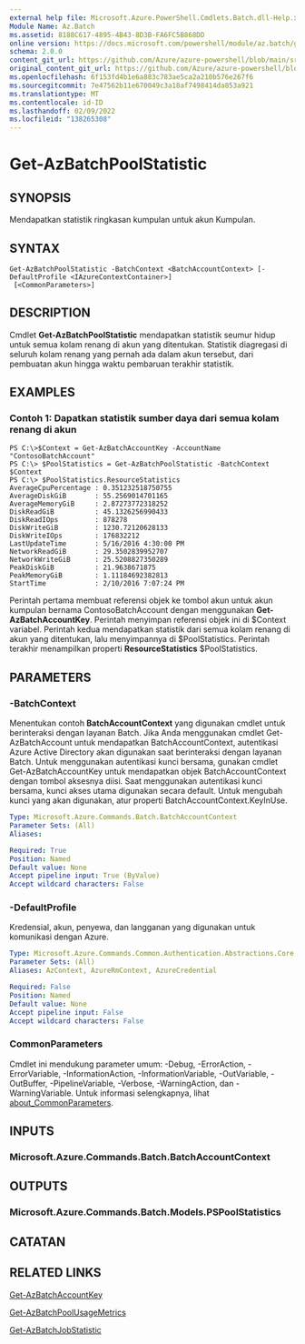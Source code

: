 ```yaml
---
external help file: Microsoft.Azure.PowerShell.Cmdlets.Batch.dll-Help.xml
Module Name: Az.Batch
ms.assetid: 8188C617-4895-4B43-8D3B-FA6FC5B868DD
online version: https://docs.microsoft.com/powershell/module/az.batch/get-azbatchpoolstatistic
schema: 2.0.0
content_git_url: https://github.com/Azure/azure-powershell/blob/main/src/Batch/Batch/help/Get-AzBatchPoolStatistic.md
original_content_git_url: https://github.com/Azure/azure-powershell/blob/main/src/Batch/Batch/help/Get-AzBatchPoolStatistic.md
ms.openlocfilehash: 6f153fd4b1e6a883c783ae5ca2a210b576e267f6
ms.sourcegitcommit: 7e47562b11e670049c3a18af7498414da853a921
ms.translationtype: MT
ms.contentlocale: id-ID
ms.lasthandoff: 02/09/2022
ms.locfileid: "138265308"
---
```

# Get-AzBatchPoolStatistic

## SYNOPSIS
Mendapatkan statistik ringkasan kumpulan untuk akun Kumpulan.

## SYNTAX

```
Get-AzBatchPoolStatistic -BatchContext <BatchAccountContext> [-DefaultProfile <IAzureContextContainer>]
 [<CommonParameters>]
```

## DESCRIPTION
Cmdlet **Get-AzBatchPoolStatistic** mendapatkan statistik seumur hidup untuk semua kolam renang di akun yang ditentukan.
Statistik diagregasi di seluruh kolam renang yang pernah ada dalam akun tersebut, dari pembuatan akun hingga waktu pembaruan terakhir statistik.

## EXAMPLES

### Contoh 1: Dapatkan statistik sumber daya dari semua kolam renang di akun
```
PS C:\>$Context = Get-AzBatchAccountKey -AccountName "ContosoBatchAccount"
PS C:\> $PoolStatistics = Get-AzBatchPoolStatistic -BatchContext $Context
PS C:\> $PoolStatistics.ResourceStatistics
AverageCpuPercentage : 0.351232518750755
AverageDiskGiB       : 55.2569014701165
AverageMemoryGiB     : 2.87273772318252
DiskReadGiB          : 45.1326256990433
DiskReadIOps         : 878278
DiskWriteGiB         : 1230.72120628133
DiskWriteIOps        : 176832212
LastUpdateTime       : 5/16/2016 4:30:00 PM
NetworkReadGiB       : 29.3502839952707
NetworkWriteGiB      : 25.5208827350289
PeakDiskGiB          : 21.9638671875
PeakMemoryGiB        : 1.11184692382813
StartTime            : 2/10/2016 7:07:24 PM
```

Perintah pertama membuat referensi objek ke tombol akun untuk akun kumpulan bernama ContosoBatchAccount dengan menggunakan **Get-AzBatchAccountKey**.
Perintah menyimpan referensi objek ini di $Context variabel.
Perintah kedua mendapatkan statistik dari semua kolam renang di akun yang ditentukan, lalu menyimpannya di $PoolStatistics.
Perintah terakhir menampilkan properti **ResourceStatistics** $PoolStatistics.

## PARAMETERS

### -BatchContext
Menentukan contoh **BatchAccountContext** yang digunakan cmdlet untuk berinteraksi dengan layanan Batch.
Jika Anda menggunakan cmdlet Get-AzBatchAccount untuk mendapatkan BatchAccountContext, autentikasi Azure Active Directory akan digunakan saat berinteraksi dengan layanan Batch. Untuk menggunakan autentikasi kunci bersama, gunakan cmdlet Get-AzBatchAccountKey untuk mendapatkan objek BatchAccountContext dengan tombol aksesnya diisi. Saat menggunakan autentikasi kunci bersama, kunci akses utama digunakan secara default. Untuk mengubah kunci yang akan digunakan, atur properti BatchAccountContext.KeyInUse.

```yaml
Type: Microsoft.Azure.Commands.Batch.BatchAccountContext
Parameter Sets: (All)
Aliases:

Required: True
Position: Named
Default value: None
Accept pipeline input: True (ByValue)
Accept wildcard characters: False
```

### -DefaultProfile
Kredensial, akun, penyewa, dan langganan yang digunakan untuk komunikasi dengan Azure.

```yaml
Type: Microsoft.Azure.Commands.Common.Authentication.Abstractions.Core.IAzureContextContainer
Parameter Sets: (All)
Aliases: AzContext, AzureRmContext, AzureCredential

Required: False
Position: Named
Default value: None
Accept pipeline input: False
Accept wildcard characters: False
```

### CommonParameters
Cmdlet ini mendukung parameter umum: -Debug, -ErrorAction, -ErrorVariable, -InformationAction, -InformationVariable, -OutVariable, -OutBuffer, -PipelineVariable, -Verbose, -WarningAction, dan -WarningVariable. Untuk informasi selengkapnya, lihat [about_CommonParameters](http://go.microsoft.com/fwlink/?LinkID=113216).

## INPUTS

### Microsoft.Azure.Commands.Batch.BatchAccountContext

## OUTPUTS

### Microsoft.Azure.Commands.Batch.Models.PSPoolStatistics

## CATATAN

## RELATED LINKS

[Get-AzBatchAccountKey](./Get-AzBatchAccountKey.md)

[Get-AzBatchPoolUsageMetrics](./Get-AzBatchPoolUsageMetric.md)

[Get-AzBatchJobStatistic](./Get-AzBatchJobStatistic.md)
